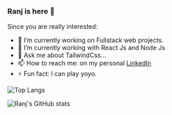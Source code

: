 ### Ranj is here 👋

Since you are really interested:

- 🔭 I’m currently working on Fullstack web projects.
- 🌱 I’m currently working with React Js and Node Js
- 💬 Ask me about TailwindCss...
- 📫 How to reach me: on my personal [LinkedIn](https://www.linkedin.com/in/ranj-jalal-8aa39b215/)
- ⚡ Fun fact: I can play yoyo.

![Top Langs](https://github-readme-stats.vercel.app/api/top-langs/?username=RanjDev&layout=compact&theme=tokyonight)


![Ranj's GitHub stats](https://github-readme-stats.vercel.app/api?username=RanjDev&count_private=true&show_icons=true&theme=tokyonight)
